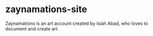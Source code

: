 # zaynamations-site
Zaynamations is an art account created by Isiah Abad, who loves to document and create art.
